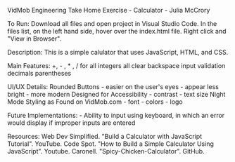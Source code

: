 VidMob Engineering Take Home Exercise - Calculator - Julia McCrory

To Run:
    Download all files and open project in Visual Studio Code. In the files list, on the left hand side, hover over the index.html file. Right click and "View in Browser".
    
Description: 
    This is a simple calulator that uses JavaScript, HTML, and CSS.

Main Features:
    +, - , * , / for all integers
    all clear
    backspace
    input validation
    decimals
    parentheses

UI/UX Details:
    Rounded Buttons
        - easier on the user's eyes
        - appear less bright
        - more modern
    Designed for Accessibility
        - contrast
        - text size
    Night Mode
    Styling as Found on VidMob.com
        - font
        - colors
        - logo

Future Implementations:
    - Ability to input using keyboard, in which an error would display if improper inputs are entered

Resources:
    Web Dev Simplified. "Build a Calculator with JavaScript Tutorial". YouTube.
    Code Spot. "How to Build a Simple Calculator Using JavaScript". Youtube.
    Caronell. "Spicy-Chicken-Calculator". GitHub. 
